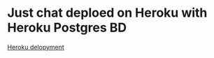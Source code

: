# Just chat deploed on Heroku with Heroku Postgres BD

[Heroku delopyment](https://cft-dinamokid-chat.herokuapp.com/)
